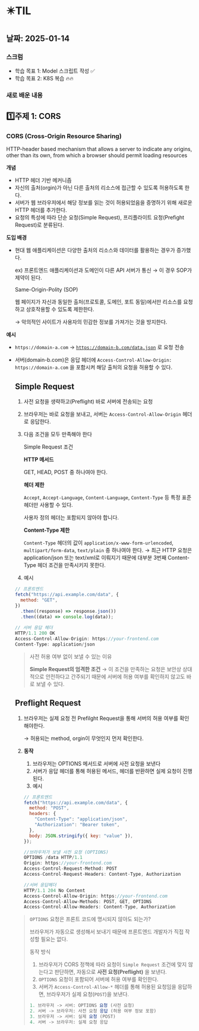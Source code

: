 # ✴️TIL

## 날짜: 2025-01-14

### 스크럼

- 학습 목표 1:  Model 스크립트 작성 ✅
- 학습 목표 2: K8S 복습 🔥🔥

### 새로 배운 내용

## 1️⃣주제 1: CORS

### CORS (Cross-Origin Resource Sharing)

HTTP-header based mechanism that allows a server to indicate any origins, other than its own, from which a browser should permit loading resources

**개념**

- HTTP 헤더 기반 메커니즘
- 자신의 출처(orgin)가 아닌 다른 출처의 리소스에 접근할 수 있도록 허용하도록 한다.
- 서버가 웹 브라우저에서 해당 정보를 읽는 것이 허용되었음을 증명하기 위해 새로운 HTTP 헤더를 추가한다.
- 요청의 특성에 따라 단순 요청(Simple Request), 프리플라이트 요청(Prefight Request)로 분류된다.

**도입 배경**

- 현대 웹 애플리케이션은 다양한 출처의 리소스와 데이터를 활용하는 경우가 증가했다.
    
    ex) 프론트엔드 애플리케이션과 도메인이 다른 API 서버가 통신 → 이 경우 SOP가 제약이 된다.
    
    Same-Origin-Polity (SOP)
    
    웹 페이지가 자신과 동일한 출처(프로토콜, 도메인, 포트 동일)에서만 리소스를 요청하고 상호작용할 수 있도록 제한한다.
    
    → 악의적인 사이트가 사용자의 민감한 정보를 가져가는 것을 방지한다.
    

**예시**

- `https://domain-a.com`  → [`https://domain-b.com/data.json`](https://domain-b.com/data.json) 로 요청 전송
- 서버(domain-b.com)은 응답 헤더에 `Access-Control-Allow-Origin: https://domain-a.com` 을 포함시켜 해당 출처의 요청을 허용할 수 있다.

    
    ## Simple Request
    
    1. 사전 요청을 생략하고(Preflight) 바로 서버에 전송되는 요청
    2. 브라우저는 바로 요청을 보내고, 서버는 `Access-Control-Allow-Origin`  헤더로 응답한다.
    3. 다음 조건을 모두 만족해야 한다
        
        Simple Request 조건
        
        **HTTP 메서드**
        
        GET, HEAD, POST 중 하나여야 한다.
        
        **헤더 제한**
        
        `Accept`, `Accept-Language`, `Content-Language`, `Content-Type` 등 특정 표준 헤더만 사용할 수 있다. 
        
        사용자 정의 헤더는 포함되지 않아야 합니다.
        
        **Content-Type 제한**
        
        `Content-Type` 헤더의 값이 `application/x-www-form-urlencoded`, `multipart/form-data`, `text/plain` 중 하나여야 한다.
        → 최근 HTTP 요청은 application/json 또는 text/xml로 이뤄지기 때문에 대부분 3번째 Content-Type 헤더 조건을 만족시키지 못한다.
        
    4. 예시
    
    ```jsx
    // 프론트엔드
    fetch("https://api.example.com/data", {
      method: "GET",
    })
      .then((response) => response.json())
      .then((data) => console.log(data));
      
    // 서버 응답 헤더
    HTTP/1.1 200 OK
    Access-Control-Allow-Origin: https://your-frontend.com
    Content-Type: application/json
    ```
    
    >사전 허용 여부 없이 보낼 수 있는 이유
    >
    >**Simple Request의 엄격한 조건**
    >  → 이 조건을 만족하는 요청은 보안상 상대적으로 안전하다고 간주되기 때문에 서버에 허용 여부를 확인하지 않고도 바로 보낼 수 있다.

    
    ## Preflight Request
    
    1. 브라우저는 실제 요청 전 Prefilght Request을 통해 서버의 허용 여부를 확인해야한다.
        
        → 허용되는 method, orgin이 무엇인지 먼저 확인한다.
        
    2. **동작**
        1. 브라우저는 OPTIONS 메서드로 서버에 사전 요청을 보낸다
        2. 서버가 응답 헤더를 통해 허용된 메서드, 헤더를 반환하면 실제 요청이 진행된다.
        3. 예시
        
        ```jsx
        // 프론트엔드
        fetch("https://api.example.com/data", {
          method: "POST",
          headers: {
            "Content-Type": "application/json",
            "Authorization": "Bearer token",
          },
          body: JSON.stringify({ key: "value" }),
        });
        
        //브라우저가 보낼 사전 요청 (OPTIONS)
        OPTIONS /data HTTP/1.1
        Origin: https://your-frontend.com
        Access-Control-Request-Method: POST
        Access-Control-Request-Headers: Content-Type, Authorization
        
        //서버 응답헤더
        HTTP/1.1 204 No Content
        Access-Control-Allow-Origin: https://your-frontend.com
        Access-Control-Allow-Methods: POST, GET, OPTIONS
        Access-Control-Allow-Headers: Content-Type, Authorization
        ```
        
    
    >`OPTIONS` 요청은 프론트 코드에 명시되지 않아도 되는가?
    >
    >브라우저가 자동으로 생성해서 보내기 때문에 프론트엔드 개발자가 직접 작성할 필요는 없다.
    >
    >동작 방식
    >
    >1. 브라우저가 CORS 정책에 따라 요청이 `Simple Request` 조건에 맞지 않는다고 판단하면, 자동으로 **사전 요청(Preflight)** 을 보낸다.
    >2. `OPTIONS` 요청이 포함되어 서버에 허용 여부를 확인한다.
    >3. 서버가 `Access-Control-Allow-*` 헤더를 통해 허용된 요청임을 응답하면, 브라우저가 실제 요청(`POST`)을 보낸다.
    >
    >```jsx
    >1. 브라우저 -> 서버: OPTIONS 요청 (사전 요청)
    >2. 서버 -> 브라우저: 사전 요청 응답 (허용 여부 정보 포함)
    >3. 브라우저 -> 서버: 실제 요청 (POST)
    >4. 서버 -> 브라우저: 실제 요청 응답
    >```
